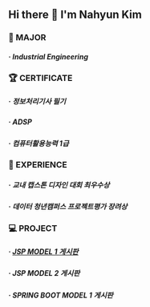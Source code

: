 ## Hi there 👋 I'm Nahyun Kim

<!--
- 🔭 I’m currently working on ...
- 🌱 I’m currently learning ...
- 👯 I’m looking to collaborate on ...
- 🤔 I’m looking for help with ...
- 💬 Ask me about ...
- 📫 How to reach me: ...
- 😄 Pronouns: ...
- ⚡ Fun fact: ...✨
-->

### :notebook: MAJOR
#####   · Industrial Engineering

### :trophy: CERTIFICATE
#####  · 정보처리기사 필기
#####  · ADSP
#####  · 컴퓨터활용능력 1급

### 🌱 EXPERIENCE
#####  · 교내 캡스톤 디자인 대회 최우수상
#####  · 데이터 청년캠퍼스 프로젝트평가 장려상

### :computer: PROJECT
#####  · [JSP MODEL 1 게시판](../Jsp/tree/master/Farmstory1)
#####  · JSP MODEL 2 게시판
#####  · SPRING BOOT MODEL 1 게시판


